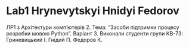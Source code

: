 # Lab1 Hrynevytskyi Hnidyi Fedorov
ЛР1 з Архітектури комп’ютерів 2. Тема: “Засоби підтримки процесу розробки мовою Python”. Варіант 3.
Виконали студенти групи КВ-73: Гриневицький І. Гнідий П. Федоров К.

